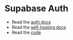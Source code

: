 # Supabase Auth

- Read the [auth docs](https://supabase.com/docs/guides/auth)
- Read the [self-hosting docs](https://supabase.com/docs/reference/self-hosting-auth)
- Read the [code](https://github.com/supabase/auth)